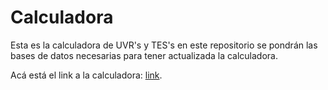 # Calculadora
Esta es la calculadora de UVR's y TES's en este repositorio se pondrán las bases de datos necesarias para tener actualizada la calculadora.

Acá está el link a la calculadora: [link](https://MAG2021.github.io/calculadora/Calculadora.html).
